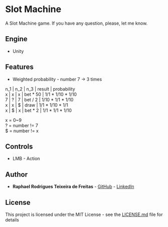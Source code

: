 # Slot Machine
A Slot Machine game.
If you have any question, please, let me know.

## Engine
* Unity

## Features
* Weighted probability - number 7 -> 3 times  
  
n_1 | n_2 | n_3 | result   | probability  
 x  |  x  |  x  | bet * 50 | 1/1 * 1/10 * 1/10  
 7  |  ?  |  7  | bet / 2  | 1/10 * 1/1 * 1/10  
 x  |  x  |  $  | draw     | 1/1 * 1/10 * 1/1  
 x  |  $  |  x  | bet * 2  | 1/1 * 1/1 * 1/10  
 
 x = 0~9  
 ? = number != 7  
 $ = number != x  

## Controls
* LMB - Action

## Author
* **Raphael Rodrigues Teixeira de Freitas** - [GitHub](https://github.com/raph-r) - [LinkedIn](https://www.linkedin.com/in/raphael-rodrigues-teixeira-de-freitas/)

## License
This project is licensed under the MIT License - see the [LICENSE.md](LICENSE.md) file for details
